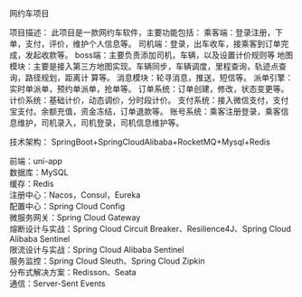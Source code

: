 网约车项目

项目描述： 此项目是一款网约车软件，主要功能包括： 乘客端：登录注册，下单，支付，评价，维护个人信息等。 司机端：登录，出车收车，接乘客到订单完成，发起收款等。 boss端：主要负责添加司机，车辆，以及设置计价规则等 地图模块：主要是接入第三方地图实现。车辆同步，车辆调度，里程查询，轨迹点查询，路径规划，距离计 算等。 消息模块：轮寻消息，推送，短信等。 派单引擎：实时单派单，预约单派单，抢单等。 订单系统：订单创建，修改，状态变更等。 计价系统：基础计价，动态调价，分时段计价。 支付系统：接入微信支付，支付宝支付。余额充值，资金冻结，订单退款等。 账号系统：乘客注册登录，乘客信息维护，司机录入，司机登录，司机信息维护等。

技术架构： SpringBoot+SpringCloudAlibaba+RocketMQ+Mysql+Redis

前端：uni-app  
数据库：MySQL  
缓存：Redis  
注册中心：Nacos，Consul，Eureka  
配置中心：Spring Cloud Config  
微服务网关：Spring Cloud Gateway  
熔断设计与实战：Spring Cloud Circuit Breaker、Resilience4J、Spring Cloud Alibaba Sentinel  
限流设计与实战：Spring Cloud Alibaba Sentinel  
服务监控：Spring Cloud Sleuth、Spring Cloud Zipkin  
分布式解决方案：Redisson、Seata  
通信：Server-Sent Events  
